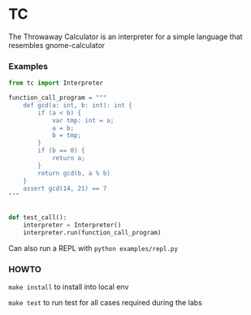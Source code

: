 # TC
The Throwaway Calculator is an interpreter for a simple language that resembles gnome-calculator 

### Examples
```python
from tc import Interpreter

function_call_program = """
    def gcd(a: int, b: int): int {
        if (a < b) {
            var tmp: int = a;
            a = b;
            b = tmp;
        }
        if (b == 0) {
            return a;
        }
        return gcd(b, a % b)
    }
    assert gcd(14, 21) == 7
"""


def test_call():
    interpreter = Interpreter()
    interpreter.run(function_call_program)
```

Can also run a REPL with `python examples/repl.py`

### HOWTO
`make install` to install into local env

`make test` to run test for all cases required during the labs
